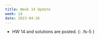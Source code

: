 ```yaml
---
title: Week 14 Update 
week: 14
date: 2023-04-26
---
```

- HW 14 and solutions are posted.
{: .fs-5 }
